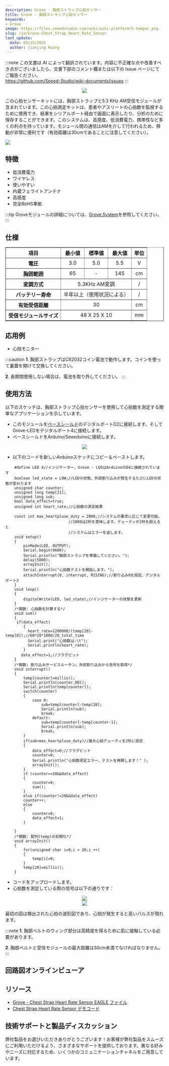 ```yaml
---
description: Grove - 胸部ストラップ心拍センサー
title: Grove - 胸部ストラップ心拍センサー
keywords:
- Grove
image: https://files.seeedstudio.com/wiki/wiki-platform/S-tempor.png
slug: /ja/Grove-Chest_Strap_Heart_Rate_Sensor
last_update:
  date: 05/15/2025
  author: jianjing Huang
---
```

:::note
この文書は AI によって翻訳されています。内容に不正確な点や改善すべき点がございましたら、文書下部のコメント欄または以下の Issue ページにてご報告ください。  
https://github.com/Seeed-Studio/wiki-documents/issues
:::

<div align="center"><img width={1000} src="https://files.seeedstudio.com/wiki/Grove-Chest_Strap_Heart_Rate_Sensor/img/Heart_rate_chest_belt_kit.jpg" /></div>

この心拍センサーキットには、胸部ストラップと5.3 KHz AM受信モジュールが含まれています。この心拍測定キットは、患者やアスリートの心拍数を監視するために使用でき、結果をシリアルポート経由で画面に表示したり、分析のために保存することができます。このシステムは、高感度、低消費電力、携帯性など多くの利点を持っています。モジュール間の通信はAMを介して行われるため、移動が非常に便利です（有効距離は30cmであることに注意してください）。

<p style={{textAlign: 'center'}}><a href="https://www.seeedstudio.com/Grove-Chest-Strap-Heart-Rate-Sensor-p-1115.html" target="_blank"><img src="https://files.seeedstudio.com/wiki/common/Get_One_Now_Banner.png" /></a></p>

特徴
--------

- 低消費電力
- ワイヤレス
- 使いやすい
- 内蔵フェライトアンテナ
- 高感度
- 完全RoHS準拠

:::tip
Groveモジュールの詳細については、[Grove System](https://wiki.seeedstudio.com/ja/Grove_System/)を参照してください。
:::

仕様
--------------

<table border="1" cellspacing="0" width="80%">
<tr>
<th scope="col">
項目
</th>
<th scope="col">
最小値
</th>
<th scope="col">
標準値
</th>
<th scope="col">
最大値
</th>
<th scope="col">
単位
</th>
</tr>
<tr align="center">
<th scope="row">
電圧
</th>
<td>
3.0
</td>
<td>
5.0
</td>
<td>
5.5
</td>
<td>
V
</td>
</tr>
<tr align="center">
<th scope="row">
胸囲範囲
</th>
<td>
65
</td>
<td>
-
</td>
<td>
145
</td>
<td>
cm
</td>
</tr>
<tr align="center">
<th scope="row">
変調方式
</th>
<td colspan="3">
5.3KHz AM変調
</td>
<td>
/
</td>
</tr>
<tr align="center">
<th scope="row">
バッテリー寿命
</th>
<td colspan="3">
半年以上（使用状況による）
</td>
<td>
/
</td>
</tr>
<tr align="center">
<th scope="row">
有効受信距離
</th>
<td colspan="3">
30
</td>
<td>
cm
</td>
</tr>
<tr align="center">
<th scope="row">
受信モジュールサイズ
</th>
<td colspan="3">
48 X 25 X 10
</td>
<td>
mm
</td>
</tr>
</table>

応用例
-----------------

- 心拍モニター

:::caution
**1**. 胸部ストラップはCR2032コイン電池で動作します。コインを使って裏蓋を開けて交換してください。

**2**. 長期間使用しない場合は、電池を取り外してください。
:::

使用方法
-----

以下のスケッチは、胸部ストラップ心拍センサーを使用して心拍数を測定する簡単なアプリケーションを示しています。

- このモジュールを[ベースシールド](https://www.seeedstudio.com/depot/grove-base-shield-p-754.html?cPath=132)のデジタルポートD2に接続します。そしてGrove-LEDをデジタルポート4に接続します。
- ベースシールドをArduino/Seeeduinoに接続します。

<div align="center"><img width={1000} src="https://files.seeedstudio.com/wiki/Grove-Chest_Strap_Heart_Rate_Sensor/img/Grove-Chest_Strap_Heart_Rate_Sensor.jpg" /></div>

- 以下のコードを新しいArduinoスケッチにコピー＆ペーストします。

```
    #define LED 4//インジケーター、Grove - LEDはArduinoのD4に接続されています
    boolean led_state = LOW;//LEDの状態、外部割り込みが発生するたびにLEDの状態が変わります
    unsigned char counter;
    unsigned long temp[21];
    unsigned long sub;
    bool data_effect=true;
    unsigned int heart_rate;//心拍数の測定結果

    const int max_heartpluse_duty = 2000;//システムの要求に応じて変更可能。
                            //2000は2秒を意味します。デューティが2秒を超えると
                            //システムはエラーを返します。
    void setup()
    {
        pinMode(LED, OUTPUT);
        Serial.begin(9600);
        Serial.println("胸部ストラップを準備してください。");
        delay(5000);
        arrayInit();
        Serial.println("心拍数テストを開始します。");
        attachInterrupt(0, interrupt, RISING);//割り込み0を設定、デジタルポート2
    }
    void loop()
    {
        digitalWrite(LED, led_state);//インジケーターの状態を更新
    }
    /*関数: 心拍数を計算する*/
    void sum()
    {
     if(data_effect)
        {
          heart_rate=1200000/(temp[20]-temp[0]);//60*20*1000/20_total_time 
          Serial.print("心拍数は:\t");
          Serial.println(heart_rate);
        }
       data_effect=1;//フラグビット
    }
    /*関数: 割り込みサービスルーチン。外部割り込みから信号を取得*/
    void interrupt()
    {
        temp[counter]=millis();
        Serial.println(counter,DEC);
        Serial.println(temp[counter]);
        switch(counter)
        {
            case 0:
                sub=temp[counter]-temp[20];
                Serial.println(sub);
                break;
            default:
                sub=temp[counter]-temp[counter-1];
                Serial.println(sub);
                break;
        }
        if(sub>max_heartpluse_duty)//最大心拍デューティを2秒に設定
        {
            data_effect=0;//フラグビット
            counter=0;
            Serial.println("心拍数測定エラー、テストを再開します！" );
            arrayInit();
        }
        if (counter==20&&data_effect)
        {
            counter=0;
            sum();
        }
        else if(counter!=20&&data_effect)
        counter++;
        else 
        {
            counter=0;
            data_effect=1;
        }
        
    }
    /*関数: 配列(temp)の初期化*/
    void arrayInit()
    {
        for(unsigned char i=0;i < 20;i ++)
        {
            temp[i]=0;
        }
        temp[20]=millis();
    }
```

- コードをアップロードします。
- 心拍数を測定している際の信号は以下の通りです：

<div align="center"><img width={1000} src="https://files.seeedstudio.com/wiki/Grove-Chest_Strap_Heart_Rate_Sensor/img/GROVE_heart_rate_chest_belt.bmp" /></div>

<div align="center"><img width={1000} src="https://files.seeedstudio.com/wiki/Grove-Chest_Strap_Heart_Rate_Sensor/img/Grove-heart_rate_serial.jpg" /></div>

最初の図は検出された心拍の波形図であり、心拍が発生すると高いパルスが現れます。

:::note
**1**. 胸部ベルトのウィング部分は高精度を得るために肌に接触している必要があります。

**2**. 胸部ベルトと受信モジュールの最大距離は30cm未満でなければなりません。
:::

## 回路図オンラインビューア

<div className="altium-ecad-viewer" data-project-src="https://files.seeedstudio.com/wiki/Grove-Chest_Strap_Heart_Rate_Sensor/res/Grove-Heart_rate_chest_belt_V1.0eagle_file.zip" style={{borderRadius: '0px 0px 4px 4px', height: 500, borderStyle: 'solid', borderWidth: 1, borderColor: 'rgb(241, 241, 241)', overflow: 'hidden', maxWidth: 1280, maxHeight: 700, boxSizing: 'border-box'}}>
</div>

リソース
---------

- [Grove - Chest Strap Heart Rate Sensor EAGLE ファイル](https://files.seeedstudio.com/wiki/Grove-Chest_Strap_Heart_Rate_Sensor/res/Grove-Heart_rate_chest_belt_V1.0eagle_file.zip)
- [Chest Strap Heart Rate Sensor デモコード](https://files.seeedstudio.com/wiki/Grove-Chest_Strap_Heart_Rate_Sensor/res/MeasureHeartRate.zip)

<!-- このMarkdownファイルは https://www.seeedstudio.com/wiki/Grove_-_Chest_Strap_Heart_Rate_Sensor から作成されました -->

## 技術サポートと製品ディスカッション

弊社製品をお選びいただきありがとうございます！お客様が弊社製品をスムーズにご利用いただけるよう、さまざまなサポートを提供しております。異なる好みやニーズに対応するため、いくつかのコミュニケーションチャネルをご用意しています。

<div class="button_tech_support_container">
<a href="https://forum.seeedstudio.com/" class="button_forum"></a> 
<a href="https://www.seeedstudio.com/contacts" class="button_email"></a>
</div>

<div class="button_tech_support_container">
<a href="https://discord.gg/eWkprNDMU7" class="button_discord"></a> 
<a href="https://github.com/Seeed-Studio/wiki-documents/discussions/69" class="button_discussion"></a>
</div>